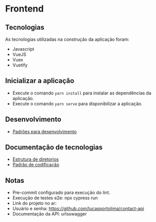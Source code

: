 # Frontend

## Tecnologias

As tecnologias utilizadas na construção da aplicação foram:

- Javascript
- VueJS
- Vuex
- Vuetify

## Inicializar a aplicação

- Execute o comando `yarn install` para instalar as dependências da aplicação.
- Execute o comando `yarn serve` para disponibilizar a aplicação.

## Desenvolvimento

- [Padrões para desenvolvimento](CONTRIBUTING.md)

## Documentação de tecnologias

- [Estrutura de diretorios](./docs/estruturaDiretorios.md)
- [Padrão de codificação](./docs/padraoCodificacao.md)

## Notas

- Pre-commit configurado para execução do lint.
- Execução de testes e2e: npx cypress run
- Link do projeto no ar: 
- Usuário e senha: https://github.com/lucasportolima/contact-api
- Documentação da API: urlsswagger
